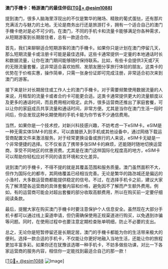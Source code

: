 **澳门手機卡：畅游澳门的最佳伴侣[[TG💪+ @esim1088](https://t.me/s/esim1088)]**

提到澳门，很多人脑海里浮现出的不仅是繁华的赌场、精致的葡式蛋挞，还有那片充满活力与魅力的土地。无论是商务出行还是旅游打卡，拥有一个适合自己的澳门手機卡绝对是必不可少的。在澳门，不同的手机卡和流量卡能够满足你各种需求，从短期游客到长期居住者，总有一款适合你。

首先，我们来聊聊适合短期游客的澳门手機卡。如果你只是计划在澳门停留几天，那么短期流量卡或注册卡可能是最佳选择。这些卡通常提供一定量的本地通话时长和数据流量，让你在澳门期间能够随时保持联系。比如，有些卡会提供3天或7天的无限流量套餐，这非常适合喜欢拍照、发朋友圈分享旅行体验的朋友。这类卡的优势在于价格实惠，操作简单，只需一张身份证即可完成注册，非常适合初次来到澳门的游客。

接下来是针对长期居住或工作人士的澳门手機卡。对于需要频繁使用数据流量的人来说，月租型的流量卡或者合约卡可能更合适。这类卡通常提供更大的流量额度以及更多的通话时间，而且费用相对稳定。此外，很多运营商还推出了家庭套餐，可以让你的家庭成员共享流量和通话时间，非常方便。尤其是当你在澳门生活一段时间后，你会发现这种长期使用的手机卡能为你节省不少通信费用。

当然，如果你是一个技术控，对新兴科技感兴趣，不妨考虑一下eSIM卡。eSIM是一种无需实体SIM卡的技术，可以直接嵌入到手机或其他设备中，通过网络下载运营商配置文件来激活服务。对于经常更换设备或旅行的人来说，eSIM卡无疑是一个非常便捷的选择。它不仅省去了携带多张SIM卡的麻烦，还能随时随地切换运营商，享受不同地区的优惠资费。尤其是在澳门这样国际化程度高的地方，eSIM卡可以帮助你轻松应对不同的语言环境和文化差异。

说到澳门的手機卡，不得不提的就是其覆盖范围和服务质量。澳门虽然面积不大，但作为国际化的都市，其网络覆盖已经相当完善。无论是繁华的路氹城还是偏远的小渔村，大多数运营商都能提供稳定的信号。不过，在选择手机卡之前，建议大家先了解清楚各运营商的具体套餐内容和价格，避免因不了解而产生额外费用。例如，有的运营商可能会对超出套餐的部分收取高额费用，所以在购买前一定要仔细阅读条款。

最后，提醒大家在购买澳门手機卡时要注意保护个人信息安全。虽然现在大部分手机卡都可以通过线上渠道申请，但仍需确保使用正规渠道进行购买，以免遇到诈骗等问题。同时，在使用过程中也要注意定期检查账单明细，防止不必要的支出。

总之，无论你是短暂停留还是长期定居，澳门的手機卡都能为你的生活带来极大的便利。选择一款合适的手机卡，不仅能让你更好地融入当地生活，还能让你的旅程更加丰富多彩。如果你还在犹豫该选哪一种手机卡，不妨多做些功课，对比一下各家运营商的服务内容，相信你一定能找到最适合自己的那一款！

[[TG💪+ @esim1088](https://t.me/s/esim1088) ![Image](https://i.postimg.cc/4NQfJmqS/Snipaste-2025-05-13-00-14-12.png)]